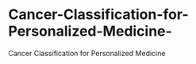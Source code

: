 # Cancer-Classification-for-Personalized-Medicine-
Cancer Classification for Personalized Medicine 
